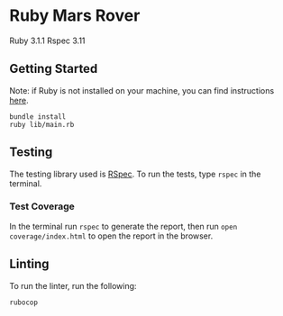 # Ruby Mars Rover

Ruby 3.1.1
Rspec 3.11

## Getting Started

Note: if Ruby is not installed on your machine, you can find instructions [here](https://www.ruby-lang.org/en/documentation/installation/).

```
bundle install
ruby lib/main.rb
```

## Testing

The testing library used is [RSpec](https://rspec.info/). To run the tests, type `rspec` in the terminal.

### Test Coverage

In the terminal run `rspec` to generate the report, then run `open coverage/index.html` to open the report in the browser.

## Linting

To run the linter, run the following:

```
rubocop
```
